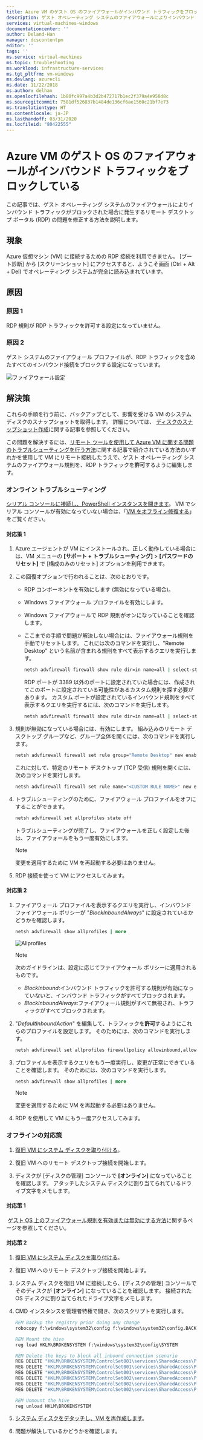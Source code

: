 ```yaml
---
title: Azure VM のゲスト OS のファイアウォールがインバウンド トラフィックをブロックしている | Microsoft Docs
description: ゲスト オペレーティング システムのファイアウォールによりインバウンド トラフィックがブロックされるリモート デスクトップ ポータル (RDP) 接続の問題を修正する方法について説明します。
services: virtual-machines-windows
documentationcenter: ''
author: Deland-Han
manager: dcscontentpm
editor: ''
tags: ''
ms.service: virtual-machines
ms.topic: troubleshooting
ms.workload: infrastructure-services
ms.tgt_pltfrm: vm-windows
ms.devlang: azurecli
ms.date: 11/22/2018
ms.author: delhan
ms.openlocfilehash: 1b80fc997a4b3d2b472717b1ec2f379a4e958d8c
ms.sourcegitcommit: 7581df526837b1484de136cf6ae1560c21bf7e73
ms.translationtype: HT
ms.contentlocale: ja-JP
ms.lasthandoff: 03/31/2020
ms.locfileid: "80422555"
---
```

# <a name="azure-vm-guest-os-firewall-is-blocking-inbound-traffic"></a>Azure VM のゲスト OS のファイアウォールがインバウンド トラフィックをブロックしている

この記事では、ゲスト オペレーティング システムのファイアウォールによりインバウンド トラフィックがブロックされた場合に発生するリモート デスクトップ ポータル (RDP) の問題を修正する方法を説明します。

## <a name="symptoms"></a>現象

Azure 仮想マシン (VM) に接続するための RDP 接続を利用できません。 [ブート診断] から [スクリーンショット] にアクセスすると、ようこそ画面 (Ctrl + Alt + Del) でオペレーティング システムが完全に読み込まれています。

## <a name="cause"></a>原因

### <a name="cause-1"></a>原因 1

RDP 規則が RDP トラフィックを許可する設定になっていません。

### <a name="cause-2"></a>原因 2

ゲスト システムのファイアウォール プロファイルが、RDP トラフィックを含めたすべてのインバウンド接続をブロックする設定になっています。

![ファイアウォール設定](./media/guest-os-firewall-blocking-inbound-traffic/firewall-advanced-setting.png)

## <a name="solution"></a>解決策

これらの手順を行う前に、バックアップとして、影響を受ける VM のシステム ディスクのスナップショットを取得します。 詳細については、 [ディスクのスナップショット作成](../windows/snapshot-copy-managed-disk.md)に関する記事を参照してください。

この問題を解決するには、[リモート ツールを使用して Azure VM に関する問題のトラブルシューティングを行う方法](remote-tools-troubleshoot-azure-vm-issues.md)に関する記事で紹介されている方法のいずれかを使用して VM にリモート接続したうえで、ゲスト オペレーティング システムのファイアウォール規則を、RDP トラフィックを**許可**するように編集します。

### <a name="online-troubleshooting"></a>オンライン トラブルシューティング

[シリアル コンソールに接続し、PowerShell インスタンスを開きます](serial-console-windows.md#use-cmd-or-powershell-in-serial-console)。 VM でシリアル コンソールが有効になっていない場合は、「[VM をオフライン修復する](troubleshoot-rdp-internal-error.md#repair-the-vm-offline)」をご覧ください。

#### <a name="mitigation-1"></a>対応策 1

1.  Azure エージェントが VM にインストールされ、正しく動作している場合には、VM メニューの **[サポート + トラブルシューティング]**  >  **[パスワードのリセット]** で [構成のみのリセット] オプションを利用できます。

2.  この回復オプションで行われることは、次のとおりです。

    *   RDP コンポーネントを有効にします (無効になっている場合)。

    *   Windows ファイアウォール プロファイルを有効にします。

    *   Windows ファイアウォールで RDP 規則がオンになっていることを確認します。

    *   ここまでの手順で問題が解決しない場合には、ファイアウォール規則を手動でリセットします。 これには次のコマンドを実行し、"Remote Desktop" という名前が含まれる規則をすべて表示するクエリを実行します。

        ```cmd
        netsh advfirewall firewall show rule dir=in name=all | select-string -pattern "(Name.*Remote Desktop)" -context 9,4 | more
        ```

        RDP ポートが 3389 以外のポートに設定されていた場合には、作成されてこのポートに設定されている可能性があるカスタム規則を探す必要があります。 カスタム ポートが設定されているインバウンド規則をすべて表示するクエリを実行するには、次のコマンドを実行します。

        ```cmd
        netsh advfirewall firewall show rule dir=in name=all | select-string -pattern "(LocalPort.*<CUSTOM PORT>)" -context 9,4 | more
        ```

3.  規則が無効になっている場合には、有効にします。 組み込みのリモート デスクトップ グループなど、グループ全体を開くには、次のコマンドを実行します。

    ```cmd
    netsh advfirewall firewall set rule group="Remote Desktop" new enable=yes
    ```

    これに対して、特定のリモート デスクトップ (TCP 受信) 規則を開くには、次のコマンドを実行します。

    ```cmd
    netsh advfirewall firewall set rule name="<CUSTOM RULE NAME>" new enable=yes
    ```

4.  トラブルシューティングのために、ファイアウォール プロファイルをオフにすることができます。

    ```cmd
    netsh advfirewall set allprofiles state off
    ```

    トラブルシューティングが完了し、ファイアウォールを正しく設定した後は、ファイアウォールをもう一度有効にします。

    > [!Note]
    > 変更を適用するために VM を再起動する必要はありません。

5.  RDP 接続を使って VM にアクセスしてみます。

#### <a name="mitigation-2"></a>対応策 2

1.  ファイアウォール プロファイルを表示するクエリを実行し、インバウンド ファイアウォール ポリシーが "*BlockInboundAlways*" に設定されているかどうかを確認します。

    ```cmd
    netsh advfirewall show allprofiles | more
    ```

    ![Allprofiles](./media/guest-os-firewall-blocking-inbound-traffic/firewall-profiles.png)

    > [!Note]
    > 次のガイドラインは、設定に応じてファイアウォール ポリシーに適用されるものです。
    >    * *BlockInbound*:インバウンド トラフィックを許可する規則が有効になっていないと、インバウンド トラフィックがすべてブロックされます。
    >    * *BlockInboundAlways*:ファイアウォール規則がすべて無視され、トラフィックがすべてブロックされます。

2.  "*DefaultInboundAction*" を編集して、トラフィックを**許可**するようにこれらのプロファイルを設定します。 そのためには、次のコマンドを実行します。

    ```cmd
    netsh advfirewall set allprofiles firewallpolicy allowinbound,allowoutbound
    ```

3.  プロファイルを表示するクエリをもう一度実行し、変更が正常にできていることを確認します。 そのためには、次のコマンドを実行します。

    ```cmd
    netsh advfirewall show allprofiles | more
    ```

    > [!Note]
    > 変更を適用するために VM を再起動する必要はありません。

4.  RDP を使用して VM にもう一度アクセスしてみます。

### <a name="offline-mitigations"></a>オフラインの対応策

1.  [復旧 VM にシステム ディスクを取り付ける](troubleshoot-recovery-disks-portal-windows.md)。

2.  復旧 VM へのリモート デスクトップ接続を開始します。

3.  ディスクが [ディスクの管理] コンソールで **[オンライン]** になっていることを確認します。 アタッチしたシステム ディスクに割り当てられているドライブ文字をメモします。

#### <a name="mitigation-1"></a>対応策 1

 [ゲスト OS 上のファイアウォール規則を有効または無効にする方法](enable-disable-firewall-rule-guest-os.md)に関するページを参照してください。

#### <a name="mitigation-2"></a>対応策 2

1.  [復旧 VM にシステム ディスクを取り付ける](troubleshoot-recovery-disks-portal-windows.md)。

2.  復旧 VM へのリモート デスクトップ接続を開始します。

3.  システム ディスクを復旧 VM に接続したら、[ディスクの管理] コンソールでそのディスクが **[オンライン]** になっていることを確認します。 接続された OS ディスクに割り当てられたドライブ文字をメモします。

4.  CMD インスタンスを管理者特権で開き、次のスクリプトを実行します。

    ```cmd
    REM Backup the registry prior doing any change
    robocopy f:\windows\system32\config f:\windows\system32\config.BACK /MT

    REM Mount the hive
    reg load HKLM\BROKENSYSTEM f:\windows\system32\config\SYSTEM

    REM Delete the keys to block all inbound connection scenario
    REG DELETE "HKLM\BROKENSYSTEM\ControlSet001\services\SharedAccess\Parameters\FirewallPolicy\DomainProfile" /v DoNotAllowExceptions
    REG DELETE "HKLM\BROKENSYSTEM\ControlSet001\services\SharedAccess\Parameters\FirewallPolicy\PublicProfile" /v DoNotAllowExceptions
    REG DELETE "HKLM\BROKENSYSTEM\ControlSet001\services\SharedAccess\Parameters\FirewallPolicy\StandardProfile" /v DoNotAllowExceptions
    REG DELETE "HKLM\BROKENSYSTEM\ControlSet002\services\SharedAccess\Parameters\FirewallPolicy\DomainProfile" /v DoNotAllowExceptions
    REG DELETE "HKLM\BROKENSYSTEM\ControlSet002\services\SharedAccess\Parameters\FirewallPolicy\PublicProfile" /v DoNotAllowExceptions
    REG DELETE "HKLM\BROKENSYSTEM\ControlSet002\services\SharedAccess\Parameters\FirewallPolicy\StandardProfile" /v DoNotAllowExceptions

    REM Unmount the hive
    reg unload HKLM\BROKENSYSTEM
    ```

5.  [システム ディスクをデタッチし、VM を再作成します](troubleshoot-recovery-disks-portal-windows.md)。

6.  問題が解決しているかどうかを確認します。
